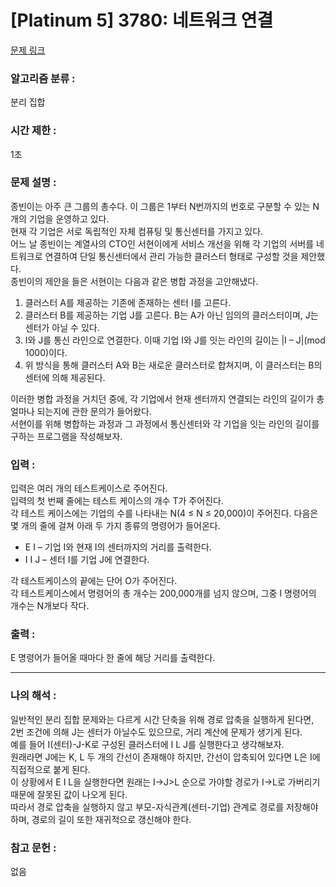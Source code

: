 [Platinum 5] 3780: 네트워크 연결
====================================  
[문제 링크](https://www.acmicpc.net/problem/3780)  

### 알고리즘 분류 :  
분리 집합

### 시간 제한 :  
1초   

### 문제 설명 :  
종빈이는 아주 큰 그룹의 총수다. 이 그룹은 1부터 N번까지의 번호로 구분할 수 있는 N개의 기업을 운영하고 있다.  
현재 각 기업은 서로 독립적인 자체 컴퓨팅 및 통신센터를 가지고 있다.  
어느 날 종빈이는 계열사의 CTO인 서현이에게 서비스 개선을 위해 각 기업의 서버를 네트워크로 연결하여 단일 통신센터에서 관리 가능한 클러스터 형태로 구성할 것을 제안했다.  
종빈이의 제안을 들은 서현이는 다음과 같은 병합 과정을 고안해냈다.  
1. 클러스터 A를 제공하는 기존에 존재하는 센터 I를 고른다.
2. 클러스터 B를 제공하는 기업 J를 고른다. B는 A가 아닌 임의의 클러스터이며, J는 센터가 아닐 수 있다.
3. I와 J를 통신 라인으로 연결한다. 이때 기업 I와 J를 잇는 라인의 길이는 |I – J|(mod 1000)이다.  
4. 위 방식을 통해 클러스터 A와 B는 새로운 클러스터로 합쳐지며, 이 클러스터는 B의 센터에 의해 제공된다.
  
이러한 병합 과정을 거치던 중에, 각 기업에서 현재 센터까지 연결되는 라인의 길이가 총 얼마나 되는지에 관한 문의가 들어왔다.  
서현이를 위해 병합하는 과정과 그 과정에서 통신센터와 각 기업을 잇는 라인의 길이를 구하는 프로그램을 작성해보자.  

### 입력 :   
입력은 여러 개의 테스트케이스로 주어진다.  
입력의 첫 번째 줄에는 테스트 케이스의 개수 T가 주어진다.  
각 테스트 케이스에는 기업의 수를 나타내는 N(4 ≤ N ≤ 20,000)이 주어진다. 다음은 몇 개의 줄에 걸쳐 아래 두 가지 종류의 명령어가 들어온다.  

- E I – 기업 I와 현재 I의 센터까지의 거리를 출력한다. 
- I I J – 센터 I를 기업 J에 연결한다.
  
각 테스트케이스의 끝에는 단어 O가 주어진다.   
각 테스트케이스에서 명령어의 총 개수는 200,000개를 넘지 않으며, 그중 I 명령어의 개수는 N개보다 작다.   

### 출력 :   
E 명령어가 들어올 때마다 한 줄에 해당 거리를 출력한다.  

-----------------------------------------------------------  
### 나의 해석 :  
일반적인 분리 집합 문제와는 다르게 시간 단축을 위해 경로 압축을 실행하게 된다면,    
2번 조건에 의해 J는 센터가 아닐수도 있으므로, 거리 계산에 문제가 생기게 된다.   
예를 들어 I(센터)-J-K로 구성된 클러스터에 I L J를 실행한다고 생각해보자.  
원래라면 J에는 K, L 두 개의 간선이 존재해야 하지만, 간선이 압축되어 있다면 L은 I에 직접적으로 붙게 된다.  
이 상황에서 E I L을 실행한다면 원래는 I->J>L 순으로 가야할 경로가 I->L로 가버리기 때문에 잘못된 값이 나오게 된다.  
따라서 경로 압축을 실행하지 않고 부모-자식관계(센터-기업) 관계로 경로를 저장해야하며, 경로의 길이 또한 재귀적으로 갱신해야 한다.  

### 참고 문헌 :  
없음   

